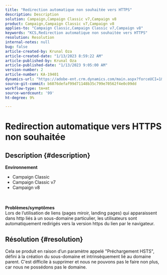 ```yaml
---
title: "Redirection automatique non souhaitée vers HTTPS"
description: Description
solution: Campaign,Campaign Classic v7,Campaign v8
product: Campaign,Campaign Classic v7,Campaign v8
applies-to: "Campaign Classic,Campaign Classic v7,Campaign v8"
keywords: "KCS,Redirection automatique non souhaitée vers HTTPS"
resolution: Resolution
internal-notes: null
bug: false
article-created-by: Krunal Oza
article-created-date: "1/13/2023 8:59:22 AM"
article-published-by: Krunal Oza
article-published-date: "1/13/2023 9:05:00 AM"
version-number: 2
article-number: KA-19401
dynamics-url: "https://adobe-ent.crm.dynamics.com/main.aspx?forceUCI=1&pagetype=entityrecord&etn=knowledgearticle&id=573cae90-2093-ed11-aad1-6045bd006793"
source-git-commit: b6076defaf99d71148b35c799e70562f4e0c09dd
workflow-type: tm+mt
source-wordcount: '99'
ht-degree: 9%

---
```


# Redirection automatique vers HTTPS non souhaitée

## Description {#description}

<b>Environnement</b>
- Campaign Classic
- Campaign Classic v7
- Campaign v8

<br> <br><b>Problèmes/symptômes</b><br>Lors de l’utilisation de liens (pages miroir, landing pages) qui apparaissent dans http liés à un sous-domaine particulier, les utilisateurs sont automatiquement redirigés vers la version https du lien par le navigateur.

## Résolution {#resolution}


Cela se produit en raison d’un paramètre appelé &quot;Préchargement HSTS&quot;, défini à la création du sous-domaine et intrinsèquement lié au domaine parent. C&#39;est difficile à supprimer et nous ne pouvons pas le faire non plus, car nous ne possédons pas le domaine.
